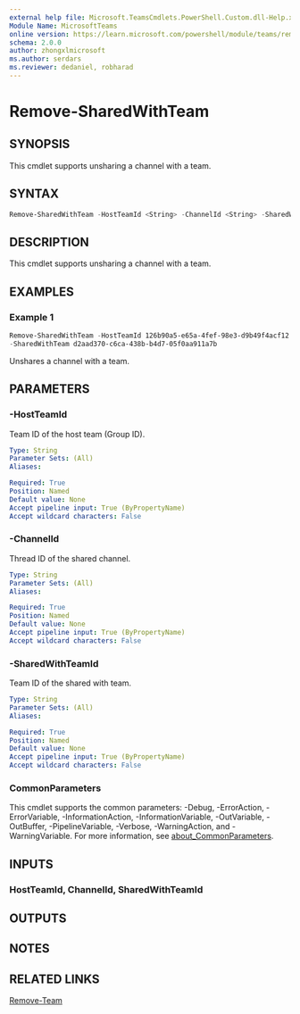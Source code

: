 ```yaml
---
external help file: Microsoft.TeamsCmdlets.PowerShell.Custom.dll-Help.xml
Module Name: MicrosoftTeams
online version: https://learn.microsoft.com/powershell/module/teams/remove-sharedwithteam
schema: 2.0.0
author: zhongxlmicrosoft
ms.author: serdars
ms.reviewer: dedaniel, robharad
---
```


# Remove-SharedWithTeam

## SYNOPSIS
This cmdlet supports unsharing a channel with a team.

## SYNTAX
```PowerShell
Remove-SharedWithTeam -HostTeamId <String> -ChannelId <String> -SharedWithTeamId <String> [<CommonParameters>]
```

## DESCRIPTION
This cmdlet supports unsharing a channel with a team.

## EXAMPLES

### Example 1
```PowerShell
Remove-SharedWithTeam -HostTeamId 126b90a5-e65a-4fef-98e3-d9b49f4acf12 -ChannelId 19:cUfyYYw3h_t-1KG8-WkvVa7KLEsIx-JHmyeG43VJojg1@thread.tacv2
-SharedWithTeam d2aad370-c6ca-438b-b4d7-05f0aa911a7b
```

Unshares a channel with a team.

## PARAMETERS

### -HostTeamId
Team ID of the host team (Group ID).

```yaml
Type: String
Parameter Sets: (All)
Aliases:

Required: True
Position: Named
Default value: None
Accept pipeline input: True (ByPropertyName)
Accept wildcard characters: False
```

### -ChannelId
Thread ID of the shared channel.

```yaml
Type: String
Parameter Sets: (All)
Aliases:

Required: True
Position: Named
Default value: None
Accept pipeline input: True (ByPropertyName)
Accept wildcard characters: False
```

### -SharedWithTeamId
Team ID of the shared with team.

```yaml
Type: String
Parameter Sets: (All)
Aliases:

Required: True
Position: Named
Default value: None
Accept pipeline input: True (ByPropertyName)
Accept wildcard characters: False
```

### CommonParameters
This cmdlet supports the common parameters: -Debug, -ErrorAction, -ErrorVariable, -InformationAction, -InformationVariable, -OutVariable, -OutBuffer, -PipelineVariable, -Verbose, -WarningAction, and -WarningVariable. For more information, see [about_CommonParameters](https://go.microsoft.com/fwlink/?LinkID=113216).

## INPUTS

### HostTeamId, ChannelId, SharedWithTeamId

## OUTPUTS

## NOTES

## RELATED LINKS
[Remove-Team](https://learn.microsoft.com/powershell/module/teams/remove-team)
